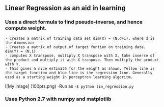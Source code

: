 ## Linear Regression as an aid in learning
### Uses a direct formula to find pseudo-inverse, and hence compute weight.
	- Creates a matrix of training data set dim(X) = (N,d+1), where d is the dimension
	- Creates a matrix of output of target funtion on training data. dim(Y) = (N,1)
	- computes X transpose, multiply X transpose with X, take inverse of the product and multiply it with X tranpose. Then multiply the product with Y.
	- This gives a nice estimate for the weight as shown. Yellow line is the target function and blue line is the regression line. Generally used as a starting weight in perceptron learning algoritm.
![My image] (100pts.png)
	-Run as 
	```
	-$ python lin_regression.py
	```
### Uses Python 2.7 with numpy and matplotlib	


